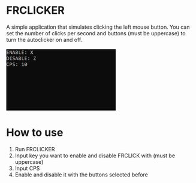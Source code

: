 # FRCLICKER
A simple application that simulates clicking the left mouse button. You can set the number of clicks per second and buttons (must be uppercase) to turn the autoclicker on and off.<br/>
<br/>
<img src="FRCLICKER.png"/>

# How to use
1. Run FRCLICKER
2. Input key you want to enable and disable FRCLICK with (must be uppercase)
3. Input CPS
4. Enable and disable it with the buttons selected before
